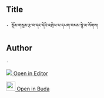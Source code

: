 ## Title
	- སྡོམ་གསུམ་རྩ་བ་དང་དེའི་འགྲེལ་པ་དཔག་བསམ་སྙེ་མ་སོགས།

## Author
	- 



[<img src="https://img.icons8.com/color/25/000000/edit-property.png"> Open in Editor](http://editor.openpecha.org/P010728)

[<img width="25" src="https://library.bdrc.io/icons/BUDA-small.svg"> Open in Buda](https://library.bdrc.io/show/bdr:IE0OPP010728)
